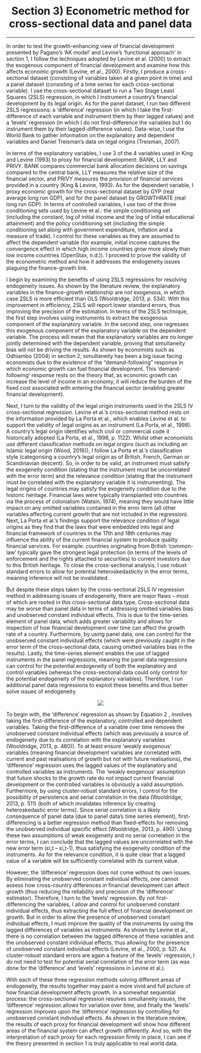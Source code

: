 <h1 align="center"> Section 3) Econometric method for cross-sectional data and panel data </h1> 
<hr /> 

In order to test the growth-enhancing view of financial development presented by Pagano’s ‘AK model’ and Levine’s ‘functional approach’ in section 1, I follow the techniques adopted by Levine et al. (2000) to extract the exogenous component of financial development and examine how this affects economic growth (Levine, et al., 2000). Firstly, I produce a cross-sectional dataset (consisting of variables taken at a given point in time) and a panel dataset (consisting of a time series for each cross-sectional variable). I use the cross-sectional dataset to run a Two Stage Least Squares (2SLS) regression, in which I instrument a country’s financial development by its legal origin. As for the panel dataset, I run two different 2SLS regressions: a ‘difference’ regression (in which I take the first-difference of each variable and instrument them by their lagged values) and a ‘levels’ regression (in which I do not first-difference the variables but I do instrument them by their lagged-difference values). Data-wise, I use the World Bank to gather information on the explanatory and dependent variables and Daniel Treisman’s data on legal origins (Treisman, 2007).  

In terms of the explanatory variables, I use 3 of the 4 variables used in King and Levine (1993) to proxy for financial development: BANK, LLY and PRIVY. BANK compares commercial bank allocation decisions on savings compared to the central bank, LLY measures the relative size of the financial sector, and PRIVY measures the provision of financial services provided in a country (King & Levine, 1993). As for the dependent variable, I proxy economic growth for the cross-sectional dataset by GYP (real average long run GDP), and for the panel dataset by GROWTHRATE (real long run GDP). In terms of controlled variables, I use two of the three conditioning sets used by Levine et al.: the simple conditioning set (including the constant, log of initial income and the log of initial educational attainment) and the policy conditioning set (including the simple conditioning set along with government expenditure, inflation and a measure of trade). I control for these variables as they are assumed to affect the dependent variable (for example, initial income captures the convergence effect in which high income countries grow more slowly than low income countries (OpenStax, n.d.)). I proceed to prove the validity of the econometric method and how it addresses the endogeneity issues plaguing the finance-growth link.  

I begin by examining the benefits of using 2SLS regressions for resolving endogeneity issues. As shown by the literature review, the explanatory variables in the finance-growth relationship are not exogenous, in which case 2SLS is more efficient than OLS (Wooldridge, 2013, p. 534). With this improvement in efficiency, 2SLS will report lower standard errors, thus improving the precision of the estimation. In terms of the 2SLS technique, the first step involves using instruments to extract the exogenous component of the explanatory variable. In the second step, one regresses this exogenous component of the explanatory variable on the dependent variable. The process will mean that the explanatory variables are no longer jointly determined with the dependent variable, proving that simultaneity bias will not be driving the results. As shown by economists such as Odhiambo (2004) in section 2, simultaneity has been a big issue facing economists due to the existence of the “demand-following” response in which economic growth can fuel financial development. This ‘demand-following’ response rests on the theory that, as economic growth can increase the level of income in an economy, it will reduce the burden of the fixed cost associated with entering the financial sector (enabling greater financial development).  

Next, I turn to the validity of the legal origin instruments used in the 2SLS IV cross-sectional regression. Levine et al.’s cross-sectional method rests on the information provided by La Porta et al., which enables Levine et al. to support the validity of legal origins as an instrument (La Porta, et al., 1998). A country’s legal origin identifies which civil or commercial code it historically adopted (La Porta, et al., 1998, p. 1122). Whilst other economists use different classification methods on legal origins (such as including an Islamic legal origin (Wood, 2016)), I follow La Porta et al.’s classification style (categorising a country’s legal origin as of British, French, German or Scandinavian descent). So, in order to be valid, an instrument must satisfy the exogeneity condition (stating that the instrument must be uncorrelated with the error term) and the relevance condition (stating that the instrument must be correlated with the explanatory variable it is instrumenting). The legal origins of countries may satisfy the exogeneity condition due to the historic heritage. Financial laws were typically transplanted into countries via the process of colonialism (Watsin, 1974), meaning they would have little impact on any omitted variables contained in the error term (all other variables affecting current growth that are not included in the regression). Next, La Porta et al.’s findings support the relevance condition of legal origins as they find that the laws that were embedded into legal and financial framework of countries in the 17th and 18th centuries may influence the ability of the current financial system to produce quality financial services. For example: countries originating from British ‘common-law’ typically gave the strongest legal protection (in terms of the levels of enforcement and the rights attached to securities) to current investors due to this British heritage. To close the cross-sectional analysis, I use robust standard errors to allow for potential heteroskedasticity in the error terms, meaning inference will not be invalidated.  

But despite these steps taken by the cross-sectional 2SLS IV regression method in addressing issues of endogeneity, there are major flaws – most of which are rooted in this cross-sectional data type. Cross-sectional data may be worse than panel data in terms of addressing omitted variables bias and unobserved constant individual effects. This is due to the time-series element of panel data, which adds greater variability and allows for inspection of how financial development over time can affect the growth rate of a country. Furthermore, by using panel data, one can control for the unobserved constant individual effects (which were previously caught in the error term of the cross-sectional data, causing omitted variables bias in the results). Lastly, the time-series element enables the use of lagged instruments in the panel regressions, meaning the panel data regressions can control for the potential endogeneity of both the explanatory and control variables (whereas the cross-sectional data could only control for the potential endogeneity of the explanatory variables). Therefore, I run additional panel data regressions to exploit these benefits and thus better solve issues of endogeneity.   

<p align="center">
  <img src="https://user-images.githubusercontent.com/79361165/108625512-3d006900-7443-11eb-8a5e-ed01b423adc5.JPG">
</p>

To begin with, the ‘difference’ regression as shown by Equation 2 , involves taking the first-difference of the explanatory, controlled and dependent variables. Taking the first-difference of a variable over time removes the unobserved constant individual effects (which was previously a source of endogeneity due to its correlation with the explanatory variables (Wooldridge, 2013, p. 460)). To at least ensure ‘weakly exogenous’ variables (meaning financial development variables are correlated with current and past realisations of growth but not with future realisations), the ‘difference’ regression uses the lagged values of the explanatory and controlled variables as instruments. The ‘weakly exogenous’ assumption that future shocks to the growth rate do not impact current financial development or the controlled variables is obviously a valid assumption. Furthermore, by using cluster-robust standard errors, I control for the possibility of persistence and serial correlation in the data (Wooldridge, 2013, p. 511) (both of which invalidates inference by creating heteroskedastic error terms).  Since serial correlation is a likely consequence of panel data (due to panel data’s time series element), first-differencing is a better regression method than fixed-effects for removing the unobserved individual specific effect (Wooldridge, 2013, p. 490). Using these two assumptions of weak exogeneity and no serial correlation in the error terms, I can conclude that the lagged values are uncorrelated with the new error term (εi,t – εi,t-1), thus satisfying the exogeneity condition of the instruments. As for the relevance condition, it is quite clear that a lagged value of a variable will be sufficiently correlated with its current value.  

However, the ‘difference’ regression does not come without its own issues. By eliminating the unobserved constant individual effects, one cannot assess how cross-country differences in financial development can affect growth (thus reducing the reliability and precision of the ‘difference’ estimator). Therefore, I turn to the ‘levels’ regression. By not first-differencing the variables, I allow and control for unobserved constant individual effects, thus extracting the full effect of financial development on growth. But in order to allow the presence of unobserved constant individual effects, I must improve the quality of the instruments by using the lagged differences of variables as instruments. As shown by Levine et al., there is no correlation between the lagged difference of these variables and the unobserved constant individual effects, thus allowing for the presence of unobserved constant individual effects (Levine, et al., 2000, p. 52). As cluster-robust standard errors are again a feature of the ‘levels’ regression, I do not need to test for potential serial correlation of the error term (as was done for the ‘difference’ and ‘levels’ regressions in Levine et al.).  

With each of these three regression methods solving different areas of endogeneity, the results together may paint a more vivid and full picture of how financial development affects growth. In a somewhat sequential process: the cross-sectional regression resolves simultaneity issues, the ‘difference’ regression allows for variation over time, and finally the ‘levels’ regression improves upon the ‘difference’ regression by controlling for unobserved constant individual effects. As shown in the literature review, the results of each proxy for financial development will show how different areas of the financial system can affect growth differently. And so, with the interpretation of each proxy for each regression firmly in place, I can see if the theory presented in section 1 is truly applicable to real world data.  
